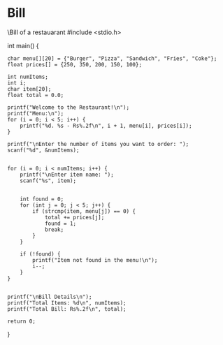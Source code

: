 # Bill
\\Bill of a restauarant
#include <stdio.h>

int main() {
    
    char menu[][20] = {"Burger", "Pizza", "Sandwich", "Fries", "Coke"};
    float prices[] = {250, 350, 200, 150, 100};

    int numItems;
    int i;
    char item[20];
    float total = 0.0;

    printf("Welcome to the Restaurant!\n");
    printf("Menu:\n");
    for (i = 0; i < 5; i++) {
        printf("%d. %s - Rs%.2f\n", i + 1, menu[i], prices[i]);
    }

    printf("\nEnter the number of items you want to order: ");
    scanf("%d", &numItems);

   
    for (i = 0; i < numItems; i++) {
        printf("\nEnter item name: ");
        scanf("%s", item);

        
        int found = 0;
        for (int j = 0; j < 5; j++) {
            if (strcmp(item, menu[j]) == 0) {
                total += prices[j];
                found = 1;
                break;
            }
        }

        if (!found) {
            printf("Item not found in the menu!\n");
            i--;  
        }
    }

  
    printf("\nBill Details\n");
    printf("Total Items: %d\n", numItems);
    printf("Total Bill: Rs%.2f\n", total);

    return 0;
}





